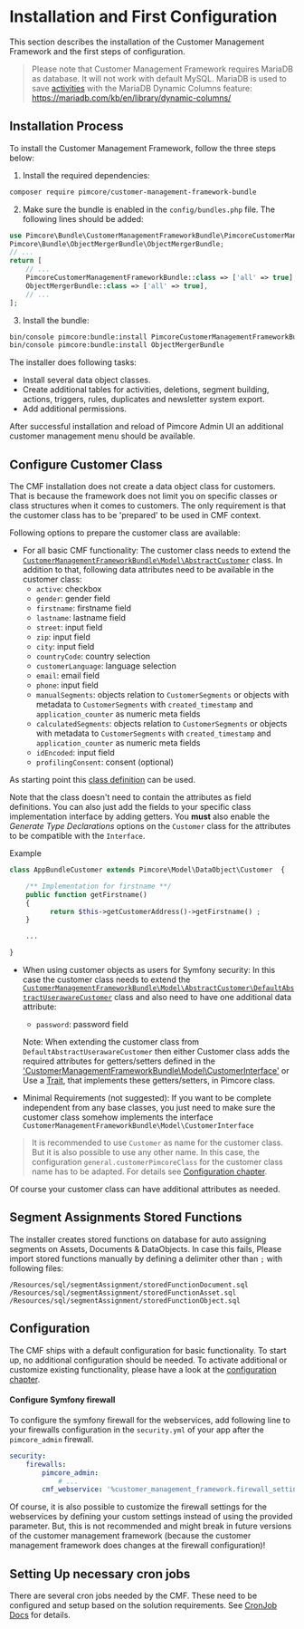 # Installation and First Configuration

This section describes the installation of the Customer Management Framework and the first steps of configuration.

> Please note that Customer Management Framework requires MariaDB as database. It will not work with default MySQL. MariaDB is used to save [activities](../09_Activities/README.md) with the MariaDB Dynamic Columns feature: https://mariadb.com/kb/en/library/dynamic-columns/

## Installation Process
To install the Customer Management Framework, follow the three steps below:
1. Install the required dependencies:
```bash
composer require pimcore/customer-management-framework-bundle
```
2. Make sure the bundle is enabled in the `config/bundles.php` file. The following lines should be added:
```php
use Pimcore\Bundle\CustomerManagementFrameworkBundle\PimcoreCustomerManagementFrameworkBundle;
Pimcore\Bundle\ObjectMergerBundle\ObjectMergerBundle;
// ...
return [
    // ...
    PimcoreCustomerManagementFrameworkBundle::class => ['all' => true],
    ObjectMergerBundle::class => ['all' => true],
    // ...
];
```
3. Install the bundle:
```bash
bin/console pimcore:bundle:install PimcoreCustomerManagementFrameworkBundle
bin/console pimcore:bundle:install ObjectMergerBundle
```

The installer does following tasks:
* Install several data object classes.
* Create additional tables for activities, deletions, segment building, actions, triggers, rules, duplicates and
  newsletter system export.   
* Add additional permissions.

After successful installation and reload of Pimcore Admin UI an additional customer management menu should be available. 


## Configure Customer Class

The CMF installation does not create a data object class for customers. That is because the framework does not limit you
on specific classes or class structures when it comes to customers. The only requirement is that the customer class 
has to be 'prepared' to be used in CMF context. 

Following options to prepare the customer class are available:
 
* For all basic CMF functionality: The customer class needs to extend the 
  [`CustomerManagementFrameworkBundle\Model\AbstractCustomer`](https://github.com/pimcore/customer-data-framework/blob/master/src/Model/AbstractCustomer.php) 
  class. In addition to that, following data attributes need to be available in the customer class:
  * `active`: checkbox
  * `gender`: gender field
  * `firstname`: firstname field
  * `lastname`: lastname field
  * `street`: input field
  * `zip`: input field
  * `city`: input field
  * `countryCode`: country selection
  * `customerLanguage`: language selection
  * `email`: email field
  * `phone`: input field
  * `manualSegments`: objects relation to `CustomerSegments` or objects with metadata to `CustomerSegments` with 
     `created_timestamp` and `application_counter` as numeric meta fields
  * `calculatedSegments`: objects relation to `CustomerSegments` or objects with metadata to `CustomerSegments` with 
     `created_timestamp` and `application_counter` as numeric meta fields
  * `idEncoded`: input field
  * `profilingConsent`: consent (optional)
  
As starting point this [class definition](https://github.com/pimcore/customer-data-framework/blob/master/install/class_source/optional/class_Customer_export.json) can be used.

Note that the class doesn't need to contain the attributes as field definitions. You can also just add the fields to your specific class implementation interface by adding getters. You **must** also enable the _Generate Type Declarations_ options on the `Customer` class for the attributes to be compatible with the `Interface`.
  

  Example
  ```php
  class AppBundleCustomer extends Pimcore\Model\DataObject\Customer  {

      /** Implementation for firstname **/
      public function getFirstname()
      {
            return $this->getCustomerAddress()->getFirstname() ;
      }

      ...

  }
  ```
 
 
* When using customer objects as users for Symfony security: In this case the customer class needs to extend the 
  [`CustomerManagementFrameworkBundle\Model\AbstractCustomer\DefaultAbstractUserawareCustomer`](https://github.com/pimcore/customer-data-framework/blob/master/src/Model/AbstractCustomer/DefaultAbstractUserawareCustomer.php) 
  class and also need to have one additional data attribute:
  * `password`: password field

  Note: When extending the customer class from `DefaultAbstractUserawareCustomer` then either Customer class adds the required attributes for 
 getters/setters defined in the ['CustomerManagementFrameworkBundle\Model\CustomerInterface'](https://github.com/pimcore/customer-data-framework/blob/master/src/Model/CustomerInterface.php)
    or Use a [Trait](https://gist.github.com/dvesh3/ee88f6a7b75ea65f9f1db981b682e7cd), that implements these getters/setters, in Pimcore class.
 
* Minimal Requirements (not suggested): If you want to be complete independent from any base classes, you just need to 
  make sure the customer class somehow implements the interface `CustomerManagementFrameworkBundle\Model\CustomerInterface`

> It is recommended to use `Customer` as name for the customer class. But it is also possible to use any other name. 
> In this case, the configuration `general.customerPimcoreClass` for the customer class name has to be adapted. For details
> see [Configuration chapter](../03_Configuration.md). 
      
Of course your customer class can have additional attributes as needed.
   
## Segment Assignments Stored Functions
The installer creates stored functions on database for auto assigning segments on Assets, Documents & DataObjects. In case this fails,
Please import stored functions manually by defining a delimiter other than `;` with following files:
```
/Resources/sql/segmentAssignment/storedFunctionDocument.sql
/Resources/sql/segmentAssignment/storedFunctionAsset.sql
/Resources/sql/segmentAssignment/storedFunctionObject.sql
```

## Configuration

The CMF ships with a default configuration for basic functionality. To start up, no additional configuration should be 
needed. To activate additional or customize existing functionality, please have a look at the 
[configuration chapter](../03_Configuration.md).  

#### Configure Symfony firewall
To configure the symfony firewall for the webservices, add following line to your firewalls configuration
in the `security.yml` of your app after the `pimcore_admin` firewall.

```yml 
security:
    firewalls:
        pimcore_admin: 
            # ...
        cmf_webservice: '%customer_management_framework.firewall_settings%'
```
Of course, it is also possible to customize the firewall settings for the webservices by defining your custom settings instead
of using the provided parameter. But, this is not recommended and might break in future versions of the customer 
management framework (because the customer management framework does changes at the firewall configuration)!

## Setting Up necessary cron jobs
There are several cron jobs needed by the CMF. These need to be configured and setup based on the solution requirements. 
See [CronJob Docs](../04_Cronjobs.md) for details. 

